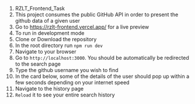 1. RZLT_Frontend_Task
2. This project consumes the public GitHub API in order to present the github data of a given user 
3. Go to https://rzlt-frontend.vercel.app/ for a live preview
4. To run in development mode
5. Clone or Download the repository 
6. In the root directory run ```npm run dev```
7. Navigate to your browser
8. Go to ```http://localhost:3000```. You should be automatically be redirected to the search page
9. Type the github username you wish to find
10. In the card below, some of the details of the user should pop up within a few seconds depending on your internet speed
11. Navigate to the history page
12. ```Reload``` it to see your entire search history

